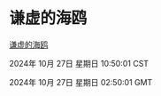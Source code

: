 # 谦虚的海鸥
[谦虚的海鸥](http://219.139.197.74:56308/qxdho/course/base/hotlink/index.php)

2024年 10月 27日 星期日 10:50:01 CST

2024年 10月 27日 星期日 02:50:01 GMT
